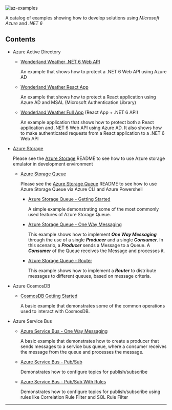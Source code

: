 ![az-examples](https://user-images.githubusercontent.com/33935506/139220514-ee957e1b-b7f9-41d6-9824-eb70b8450d61.png)

A catalog of examples showing how to develop solutions using _Microsoft Azure_ and _.NET 6_

## Contents

- Azure Active Directory

  - [Wonderland Weather .NET 6 Web API]

    An example that shows how to protect a .NET 6 Web API using Azure AD

  - [Wonderland Weather React App]

    An example that shows how to protect a React application using Azure AD and MSAL (Microsoft Authentication Library)

  - [Wonderland Weather Full App] (React App + .NET 6 API)

    An example application that shows how to protect both a React application and .NET 6 Web API using Azure AD. It also shows how to make authenticated requests from a React application to a .NET 6 Web API

- [Azure Storage]
  
  Please see the [Azure Storage] README to see how to use Azure storage emulator in development environment

  - [Azure Storage Queue]

    Please see the [Azure Storage Queue] README to see how to use Azure Storage Queue via Azure CLI and Azure Powershell

    - [Azure Storage Queue - Getting Started]

      A simple example demonstrating some of the most commonly used features of Azure Storage Queue.

    - [Azure Storage Queue - One Way Messaging]

      This example shows how to implement **_One Way Messaging_** through the use of a single **_Producer_** and a single **_Consumer_**.  In this scenario, a **_Producer_** sends a Message to a Queue. A **_Consumer_** of the Queue receives the Message and processes it.

    - [Azure Storage Queue - Router]

      This example shows how to implement a **_Router_** to distribute messages to different queues, based on message criteria.

- Azure CosmosDB

  - [CosmosDB Getting Started]

    A basic example that demonstrates some of the common operations used to interact with CosmosDB.

- Azure Service Bus

  - [Azure Service Bus - One Way Messaging]

    A basic example that demonstrates how to create a producer that sends messages to a service bus queue, where a consumer receives the message from the queue and processes the message.
  
  - [Azure Service Bus - Pub/Sub]

    Demonstrates how to configure topics for publish/subscribe

  - [Azure Service Bus - Pub/Sub With Rules]

    Demonstrates how to configure topics for publish/subscribe using rules like Correlation Rule Filter and SQL Rule Filter

---

[Wonderland Weather .NET 6 Web API]: https://github.com/drminnaar/azure-dotnet-examples/blob/main/active-directory/WonderlandWeatherApi/README.md
[Wonderland Weather React App]: https://github.com/drminnaar/azure-dotnet-examples/blob/main/active-directory/WonderlandWeatherApp/app/README.md
[Wonderland Weather Full App]: https://github.com/drminnaar/azure-dotnet-examples/blob/main/active-directory/WonderlandWeather/README.md
[Azure Storage]: https://github.com/drminnaar/azure-dotnet-examples/blob/main/storage/README.md
[Azure Storage Queue]: https://github.com/drminnaar/azure-dotnet-examples/blob/main/storage/storage-queue/README.md
[Azure Storage Queue - getting started]: https://github.com/drminnaar/azure-dotnet-examples/blob/main/storage/storage-queue/GettingStarted/README.md
[Azure Storage Queue - One Way Messaging]: https://github.com/drminnaar/azure-dotnet-examples/blob/main/storage/storage-queue/OneWayMessaging/README.md
[Azure Storage Queue - Router]: https://github.com/drminnaar/azure-dotnet-examples/blob/main/storage/storage-queue/Router/README.md
[CosmosDB Getting Started]: https://github.com/drminnaar/azure-dotnet-examples/blob/main/cosmosdb/GettingStarted/README.md
[Azure Service Bus - One Way Messaging]: https://github.com/drminnaar/azure-dotnet-examples/blob/main/service-bus/OneWayMessaging/README.md
[Azure Service Bus - Pub/Sub]: https://github.com/drminnaar/azure-dotnet-examples/blob/main/service-bus/PubSub/README.md
[Azure Service Bus - Pub/Sub With Rules]: https://github.com/drminnaar/azure-dotnet-examples/blob/main/service-bus/PubSubWithRules/README.md

